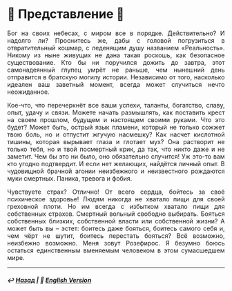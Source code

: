 
# 🥀 Представление 🥀
<p align="justify">Бог на своих небесах, с миром все в порядке. Действительно? И надолго ли? Проснитесь же, дабы с головой погрузиться в отвратительный кошмар, с леденящим душу названием «Реальность». Никому из ныне живущих не дана такая роскошь, как безопасное существование. Кто бы ни поручился дожить до завтра, этот самонадеянный глупец умрёт не раньше, чем нынешний день отправится в братскую могилу истории. Независимо от того, насколько идеален ваш заветный момент, всегда может случиться нечто неожиданное.</p> 

<p align="justify">Кое-что, что перечеркнёт все ваши успехи, таланты, богатство, славу, опыт, удачу и связи. Можете начать размышлять, как поставить крест на своем прошлом, будущем и настоящем своими руками. Что это будет? Может быть, острый язык пламени, который не только сожжет твою боль, но и отпустит жгучую насмешку? Как насчет кислотной тишины, которая вырывает глаза и глотает мух? Она растворит не только тебя, но и твой посмертный крик, да так, что никто даже и не заметит. Чем бы это ни было, оно обязательно случится! Уж это-то вам кто угодно подтвердит. И если нет желающих, найдётся личный опыт. В чудовищной брачной агонии неизбежного и неизвестного рождаются муки смертных. Паника, тревога и фобия.</p>

<p align="justify">Чувствуете страх? Отлично! От всего сердца, бойтесь за своё психическое здоровье! Людям никогда не хватало пищи для своей греховной плоти. Но им всегда с избытком хватало пищи для собственных страхов. Смертный вольный свободно выбирать. Бояться собственных близких, собственной власти или собственной жизни? А может быть вы – эстет: боитесь даже бояться, боитесь самого себя и, чем чёрт не шутит, боитесь перестать бояться? Всё возможно, неизбежно возможно. Меня зовут Розефирос. Я безумно боюсь остаться единственным вменяемым человеком в этом сумасшедшем мире.</p>

***

##### ↩️ [Назад](index-2.md) | 🗽 [English Version](introduction.md) 
